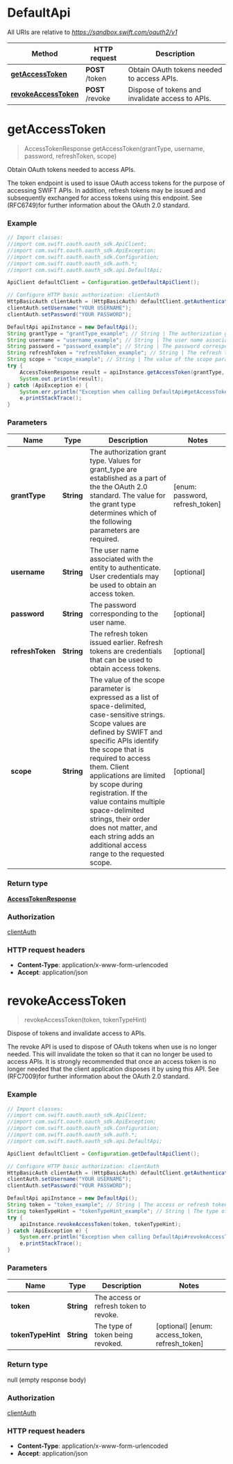 # DefaultApi

All URIs are relative to *https://sandbox.swift.com/oauth2/v1*

Method | HTTP request | Description
------------- | ------------- | -------------
[**getAccessToken**](DefaultApi.md#getAccessToken) | **POST** /token | Obtain OAuth tokens needed to access APIs.
[**revokeAccessToken**](DefaultApi.md#revokeAccessToken) | **POST** /revoke | Dispose of tokens and invalidate access to APIs.


<a name="getAccessToken"></a>
# **getAccessToken**
> AccessTokenResponse getAccessToken(grantType, username, password, refreshToken, scope)

Obtain OAuth tokens needed to access APIs.

The token endpoint is used to issue OAuth access tokens for the purpose of accessing SWIFT APIs. In addition, refresh tokens may be issued and subsequently exchanged for access tokens using this endpoint. See (RFC6749)for further information about the OAuth 2.0 standard. 

### Example
```java
// Import classes:
//import com.swift.oauth.oauth_sdk.ApiClient;
//import com.swift.oauth.oauth_sdk.ApiException;
//import com.swift.oauth.oauth_sdk.Configuration;
//import com.swift.oauth.oauth_sdk.auth.*;
//import com.swift.oauth.oauth_sdk.api.DefaultApi;

ApiClient defaultClient = Configuration.getDefaultApiClient();

// Configure HTTP basic authorization: clientAuth
HttpBasicAuth clientAuth = (HttpBasicAuth) defaultClient.getAuthentication("clientAuth");
clientAuth.setUsername("YOUR USERNAME");
clientAuth.setPassword("YOUR PASSWORD");

DefaultApi apiInstance = new DefaultApi();
String grantType = "grantType_example"; // String | The authorization grant type. Values for grant_type are established as a part of the the OAuth 2.0 standard. The value for the grant type determines which of the following parameters are required.
String username = "username_example"; // String | The user name associated with the entity to authenticate. User credentials may be used to obtain an access token.
String password = "password_example"; // String | The password corresponding to the user name.
String refreshToken = "refreshToken_example"; // String | The refresh token issued earlier. Refresh tokens are credentials that can be used to obtain access tokens.
String scope = "scope_example"; // String | The value of the scope parameter is expressed as a list of space-delimited, case-sensitive strings. Scope values are defined by SWIFT and specific APIs identify the scope that is required to access them. Client applications are limited by scope during registration. If the value contains multiple space-delimited strings, their order does not matter, and each string adds an additional access range to the requested scope.
try {
    AccessTokenResponse result = apiInstance.getAccessToken(grantType, username, password, refreshToken, scope);
    System.out.println(result);
} catch (ApiException e) {
    System.err.println("Exception when calling DefaultApi#getAccessToken");
    e.printStackTrace();
}
```

### Parameters

Name | Type | Description  | Notes
------------- | ------------- | ------------- | -------------
 **grantType** | **String**| The authorization grant type. Values for grant_type are established as a part of the the OAuth 2.0 standard. The value for the grant type determines which of the following parameters are required. | [enum: password, refresh_token]
 **username** | **String**| The user name associated with the entity to authenticate. User credentials may be used to obtain an access token. | [optional]
 **password** | **String**| The password corresponding to the user name. | [optional]
 **refreshToken** | **String**| The refresh token issued earlier. Refresh tokens are credentials that can be used to obtain access tokens. | [optional]
 **scope** | **String**| The value of the scope parameter is expressed as a list of space-delimited, case-sensitive strings. Scope values are defined by SWIFT and specific APIs identify the scope that is required to access them. Client applications are limited by scope during registration. If the value contains multiple space-delimited strings, their order does not matter, and each string adds an additional access range to the requested scope. | [optional]

### Return type

[**AccessTokenResponse**](AccessTokenResponse.md)

### Authorization

[clientAuth](../README.md#clientAuth)

### HTTP request headers

 - **Content-Type**: application/x-www-form-urlencoded
 - **Accept**: application/json

<a name="revokeAccessToken"></a>
# **revokeAccessToken**
> revokeAccessToken(token, tokenTypeHint)

Dispose of tokens and invalidate access to APIs.

The revoke API is used to dispose of OAuth tokens when use is no longer needed.  This will invalidate the token so that it can no longer be used to access APIs. It is strongly recommended that once an access token is no longer needed that the client application disposes it by using this API. See (RFC7009)for further information about the OAuth 2.0 standard. 

### Example
```java
// Import classes:
//import com.swift.oauth.oauth_sdk.ApiClient;
//import com.swift.oauth.oauth_sdk.ApiException;
//import com.swift.oauth.oauth_sdk.Configuration;
//import com.swift.oauth.oauth_sdk.auth.*;
//import com.swift.oauth.oauth_sdk.api.DefaultApi;

ApiClient defaultClient = Configuration.getDefaultApiClient();

// Configure HTTP basic authorization: clientAuth
HttpBasicAuth clientAuth = (HttpBasicAuth) defaultClient.getAuthentication("clientAuth");
clientAuth.setUsername("YOUR USERNAME");
clientAuth.setPassword("YOUR PASSWORD");

DefaultApi apiInstance = new DefaultApi();
String token = "token_example"; // String | The access or refresh token to revoke.
String tokenTypeHint = "tokenTypeHint_example"; // String | The type of token being revoked.
try {
    apiInstance.revokeAccessToken(token, tokenTypeHint);
} catch (ApiException e) {
    System.err.println("Exception when calling DefaultApi#revokeAccessToken");
    e.printStackTrace();
}
```

### Parameters

Name | Type | Description  | Notes
------------- | ------------- | ------------- | -------------
 **token** | **String**| The access or refresh token to revoke. |
 **tokenTypeHint** | **String**| The type of token being revoked. | [optional] [enum: access_token, refresh_token]

### Return type

null (empty response body)

### Authorization

[clientAuth](../README.md#clientAuth)

### HTTP request headers

 - **Content-Type**: application/x-www-form-urlencoded
 - **Accept**: application/json

